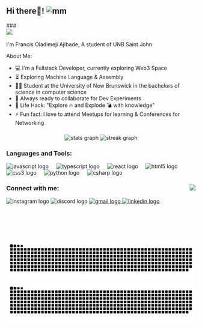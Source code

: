 <h2 align="left">Hi there👋! 
<img src="https://media0.giphy.com/media/v1.Y2lkPTc5MGI3NjExbjNhNHJrejdleHlyaXZ3cHVhenI2eXJhaXd3OTRheDl6Z21nY2RtYSZlcD12MV9pbnRlcm5hbF9naWZfYnlfaWQmY3Q9Zw/L1R1tvI9svkIWwpVYr/giphy.gif" height = 50px alt = "mm" </img>
</h2>
###


<div align="left">
  <img src="https://visitor-badge.laobi.icu/badge?page_id=Francis-Ajibade.Francis-Ajibade&left_text=Welcome"  />
  <p> I'm Francis Oladimeji Ajibade, A student of UNB Saint John</p>
  <p>About Me:</p>
  <ul>
        <li><span>💻</span> I'm a Fullstack Developer, currently exploring Web3 Space</li>
        <li><span>⏳</span> Exploring Machine Language & Assembly</li>
        <li><span>👨‍💼</span> Student at the University of New Brunswick in the bachelors of science in computer science</li>
        <li><span>🚀</span> Always ready to collaborate for Dev Experiments</li>
        <li><span>🎯</span> Life Hack: "Explore 🔥 and Explode 💣 with knowledge"</li>
        <li><span>⚡</span> Fun fact: I love to attend Meetups for learning & Conferences for Networking</li>
    </ul>
</div>

###

<div align="center">
  <img src="https://github-readme-stats.vercel.app/api?username=Francis-Ajibade&hide_title=false&hide_rank=false&show_icons=true&include_all_commits=true&count_private=true&disable_animations=false&theme=codeSTACKr&locale=en&hide_border=false" height="148" alt="stats graph"  />
  <img src="https://streak-stats.demolab.com?user=Francis-Ajibade&locale=en&mode=daily&theme=codeSTACKr&hide_border=true&border_radius=0" height="150" alt="streak graph"  />
</div>

###

<div align="left">
  <h3 align="left">Languages and Tools:</h3>
  <img src="https://cdn.jsdelivr.net/gh/devicons/devicon/icons/javascript/javascript-original.svg" height="30" alt="javascript logo"  />
  <img width="12" />
  <img src="https://cdn.jsdelivr.net/gh/devicons/devicon/icons/typescript/typescript-original.svg" height="30" alt="typescript logo"  />
  <img width="12" />
  <img src="https://cdn.jsdelivr.net/gh/devicons/devicon/icons/react/react-original.svg" height="30" alt="react logo"  />
  <img width="12" />
  <img src="https://cdn.jsdelivr.net/gh/devicons/devicon/icons/html5/html5-original.svg" height="30" alt="html5 logo"  />
  <img width="12" />
  <img src="https://cdn.jsdelivr.net/gh/devicons/devicon/icons/css3/css3-original.svg" height="30" alt="css3 logo"  />
  <img width="12" />
  <img src="https://cdn.jsdelivr.net/gh/devicons/devicon/icons/python/python-original.svg" height="30" alt="python logo"  />
  <img width="12" />
  <img src="https://cdn.jsdelivr.net/gh/devicons/devicon/icons/csharp/csharp-original.svg" height="30" alt="csharp logo"  />
</div>

###

<img align="right" height="150" src="https://i.pinimg.com/originals/06/60/ef/0660efe82fa3da42ed56eef013171835.gif"  />

###

<div align="left">
  
<h3 align="left">Connect with me:</h3>
  <img src="https://img.shields.io/static/v1?message=Instagram&logo=instagram&label=&color=E4405F&logoColor=white&labelColor=&style=for-the-badge" height="35" alt="instagram logo"  />
  <img src="https://img.shields.io/static/v1?message=Discord&logo=discord&label=&color=7289DA&logoColor=white&labelColor=&style=for-the-badge" height="35" alt="discord logo"  />
  <a href="francisoladim15@gmail.com" target="_blank">
    <img src="https://img.shields.io/static/v1?message=Gmail&logo=gmail&label=&color=D14836&logoColor=white&labelColor=&style=for-the-badge" height="35" alt="gmail logo"  />
  </a>
  <a href="www.linkedin.com/in/ francis-ajibade-341141342" target="_blank">
    <img src="https://img.shields.io/static/v1?message=LinkedIn&logo=linkedin&label=&color=0077B5&logoColor=white&labelColor=&style=for-the-badge" height="35" alt="linkedin logo"  />
  </a>
</div>

###

<br clear="both">

<img src="https://raw.githubusercontent.com/Platane/snk/output/github-contribution-grid-snake.svg" alt="Snake animation" />

<picture>
  <source media="(prefers-color-scheme: dark)" srcset="github-snake-dark.svg" />
  <source media="(prefers-color-scheme: light)" srcset="github-snake.svg" />
  <img src="https://raw.githubusercontent.com/Platane/snk/output/github-contribution-grid-snake.svg" alt="github-snake" />
</picture>

###
